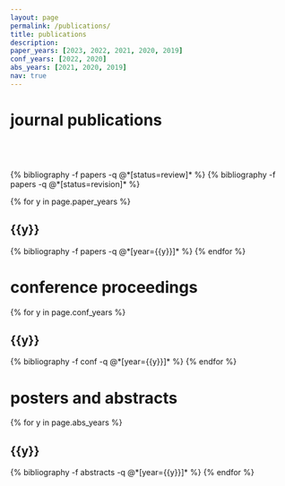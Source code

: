 ```yaml
---
layout: page
permalink: /publications/
title: publications
description: 
paper_years: [2023, 2022, 2021, 2020, 2019]
conf_years: [2022, 2020]
abs_years: [2021, 2020, 2019]
nav: true
---
```


<div class="publications">

<h1>journal publications</h1>
<h2 class="year">&nbsp;</h2>
{% bibliography -f papers -q @*[status=review]* %}
{% bibliography -f papers -q @*[status=revision]* %}

{% for y in page.paper_years %}
  <h2 class="year">{{y}}</h2>
  {% bibliography -f papers -q @*[year={{y}}]* %}
{% endfor %}

<h1>conference proceedings</h1>
{% for y in page.conf_years %}
  <h2 class="year">{{y}}</h2>
  {% bibliography -f conf -q @*[year={{y}}]* %}
{% endfor %}

<h1>posters and abstracts</h1>
{% for y in page.abs_years %}
  <h2 class="year">{{y}}</h2>
  {% bibliography -f abstracts -q @*[year={{y}}]* %}
{% endfor %}

</div>
